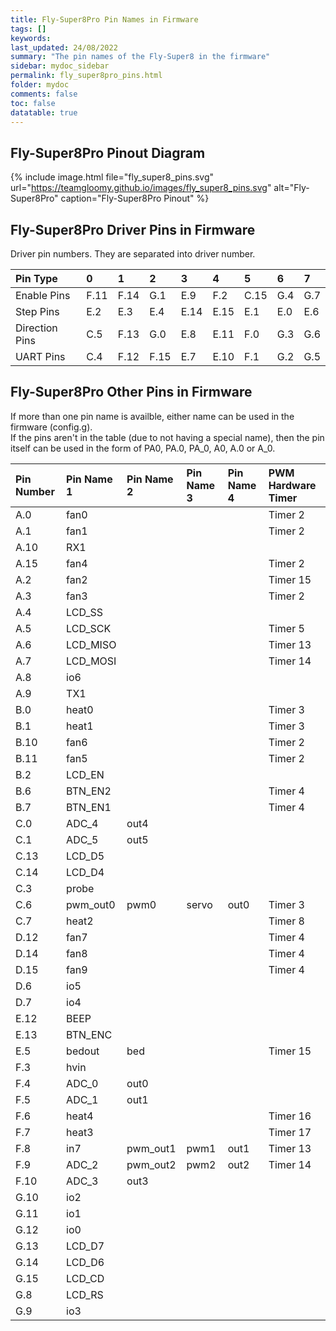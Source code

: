 ```yaml
---
title: Fly-Super8Pro Pin Names in Firmware
tags: []
keywords: 
last_updated: 24/08/2022
summary: "The pin names of the Fly-Super8 in the firmware"
sidebar: mydoc_sidebar
permalink: fly_super8pro_pins.html
folder: mydoc
comments: false
toc: false
datatable: true
---
```


## Fly-Super8Pro Pinout Diagram

{% include image.html file="fly_super8_pins.svg" url="https://teamgloomy.github.io/images/fly_super8_pins.svg" alt="Fly-Super8Pro" caption="Fly-Super8Pro Pinout" %}

## Fly-Super8Pro Driver Pins in Firmware

Driver pin numbers. They are separated into driver number.

<div class="datatable-begin"></div>

|Pin Type|0|1|2|3|4|5|6|7|
| :------------- |:-------------|:-------------|:-------------|:-------------|:-------------|:-------------|:-------------|:-------------|
|Enable Pins|F.11|F.14|G.1|E.9|F.2|C.15|G.4|G.7|
|Step Pins|E.2|E.3|E.4|E.14|E.15|E.1|E.0|E.6|
|Direction Pins|C.5|F.13|G.0|E.8|E.11|F.0|G.3|G.6|
|UART Pins|C.4|F.12|F.15|E.7|E.10|F.1|G.2|G.5|

<div class="datatable-end"></div>

## Fly-Super8Pro Other Pins in Firmware 

If more than one pin name is availble, either name can be used in the firmware (config.g).  
If the pins aren't in the table (due to not having a special name), then the pin itself can be used in the form of PA0, PA.0, PA_0, A0, A.0 or A_0.  

<div class="datatable-begin"></div>

|Pin Number|Pin Name 1|Pin Name 2|Pin Name 3|Pin Name 4|PWM Hardware Timer|
| :------------- |:-------------|:-------------|:-------------|:-------------|:-------------|
|A.0|fan0||||Timer 2|
|A.1|fan1||||Timer 2|
|A.10|RX1|||||
|A.15|fan4||||Timer 2|
|A.2|fan2||||Timer 15|
|A.3|fan3||||Timer 2|
|A.4|LCD_SS|||||
|A.5|LCD_SCK||||Timer 5|
|A.6|LCD_MISO||||Timer 13|
|A.7|LCD_MOSI||||Timer 14|
|A.8|io6|||||
|A.9|TX1|||||
|B.0|heat0||||Timer 3|
|B.1|heat1||||Timer 3|
|B.10|fan6||||Timer 2|
|B.11|fan5||||Timer 2|
|B.2|LCD_EN|||||
|B.6|BTN_EN2||||Timer 4|
|B.7|BTN_EN1||||Timer 4|
|C.0|ADC_4|out4||||
|C.1|ADC_5|out5||||
|C.13|LCD_D5|||||
|C.14|LCD_D4|||||
|C.3|probe|||||
|C.6|pwm_out0|pwm0|servo|out0|Timer 3|
|C.7|heat2||||Timer 8|
|D.12|fan7||||Timer 4|
|D.14|fan8||||Timer 4|
|D.15|fan9||||Timer 4|
|D.6|io5|||||
|D.7|io4|||||
|E.12|BEEP|||||
|E.13|BTN_ENC|||||
|E.5|bedout|bed|||Timer 15|
|F.3|hvin|||||
|F.4|ADC_0|out0||||
|F.5|ADC_1|out1||||
|F.6|heat4||||Timer 16|
|F.7|heat3||||Timer 17|
|F.8|in7|pwm_out1|pwm1|out1|Timer 13|
|F.9|ADC_2|pwm_out2|pwm2|out2|Timer 14|
|F.10|ADC_3|out3||||
|G.10|io2|||||
|G.11|io1|||||
|G.12|io0|||||
|G.13|LCD_D7|||||
|G.14|LCD_D6|||||
|G.15|LCD_CD|||||
|G.8|LCD_RS|||||
|G.9|io3|||||

<div class="datatable-end"></div>